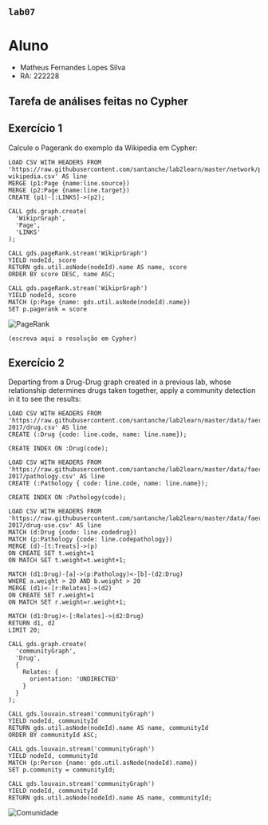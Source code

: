 ## `lab07`

# Aluno
* Matheus Fernandes Lopes Silva
* RA: 222228

## Tarefa de análises feitas no Cypher

## Exercício 1

Calcule o Pagerank do exemplo da Wikipedia em Cypher:

~~~cypher
LOAD CSV WITH HEADERS FROM 'https://raw.githubusercontent.com/santanche/lab2learn/master/network/pagerank/pagerank-wikipedia.csv' AS line
MERGE (p1:Page {name:line.source})
MERGE (p2:Page {name:line.target})
CREATE (p1)-[:LINKS]->(p2);

CALL gds.graph.create(
  'WikiprGraph',
  'Page',
  'LINKS'
);

CALL gds.pageRank.stream('WikiprGraph')
YIELD nodeId, score
RETURN gds.util.asNode(nodeId).name AS name, score
ORDER BY score DESC, name ASC;

CALL gds.pageRank.stream('WikiprGraph')
YIELD nodeId, score
MATCH (p:Page {name: gds.util.asNode(nodeId).name})
SET p.pagerank = score
~~~

![PageRank](images/pagerank-cytoscape.png)

~~~cypher
(escreva aqui a resolução em Cypher)
~~~

## Exercício 2

Departing from a Drug-Drug graph created in a previous lab, whose relationship determines drugs taken together, apply a community detection in it to see the results:

~~~cypher
LOAD CSV WITH HEADERS FROM 'https://raw.githubusercontent.com/santanche/lab2learn/master/data/faers-2017/drug.csv' AS line
CREATE (:Drug {code: line.code, name: line.name});

CREATE INDEX ON :Drug(code);

LOAD CSV WITH HEADERS FROM 'https://raw.githubusercontent.com/santanche/lab2learn/master/data/faers-2017/pathology.csv' AS line
CREATE (:Pathology { code: line.code, name: line.name});

CREATE INDEX ON :Pathology(code);

LOAD CSV WITH HEADERS FROM 'https://raw.githubusercontent.com/santanche/lab2learn/master/data/faers-2017/drug-use.csv' AS line
MATCH (d:Drug {code: line.codedrug})
MATCH (p:Pathology {code: line.codepathology})
MERGE (d)-[t:Treats]->(p)
ON CREATE SET t.weight=1
ON MATCH SET t.weight=t.weight+1;

MATCH (d1:Drug)-[a]->(p:Pathology)<-[b]-(d2:Drug)
WHERE a.weight > 20 AND b.weight > 20
MERGE (d1)<-[r:Relates]->(d2)
ON CREATE SET r.weight=1
ON MATCH SET r.weight=r.weight+1;

MATCH (d1:Drug)<-[:Relates]->(d2:Drug)
RETURN d1, d2
LIMIT 20;

CALL gds.graph.create(
  'communityGraph',
  'Drug',
  {
    Relates: {
      orientation: 'UNDIRECTED'
    }
  }
);

CALL gds.louvain.stream('communityGraph')
YIELD nodeId, communityId
RETURN gds.util.asNode(nodeId).name AS name, communityId
ORDER BY communityId ASC;

CALL gds.louvain.stream('communityGraph')
YIELD nodeId, communityId
MATCH (p:Person {name: gds.util.asNode(nodeId).name})
SET p.community = communityId;

CALL gds.louvain.stream('communityGraph')
YIELD nodeId, communityId
RETURN gds.util.asNode(nodeId).name AS name, communityId;
~~~

![Comunidade](images/comunidade-cytoscape.png)
